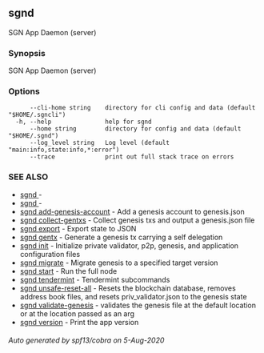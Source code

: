 ## sgnd

SGN App Daemon (server)

### Synopsis

SGN App Daemon (server)

### Options

```
      --cli-home string    directory for cli config and data (default "$HOME/.sgncli")
  -h, --help               help for sgnd
      --home string        directory for config and data (default "$HOME/.sgnd")
      --log_level string   Log level (default "main:info,state:info,*:error")
      --trace              print out full stack trace on errors
```

### SEE ALSO

* [sgnd ](sgnd_.md)	 - 
* [sgnd ](sgnd_.md)	 - 
* [sgnd add-genesis-account](sgnd_add-genesis-account.md)	 - Add a genesis account to genesis.json
* [sgnd collect-gentxs](sgnd_collect-gentxs.md)	 - Collect genesis txs and output a genesis.json file
* [sgnd export](sgnd_export.md)	 - Export state to JSON
* [sgnd gentx](sgnd_gentx.md)	 - Generate a genesis tx carrying a self delegation
* [sgnd init](sgnd_init.md)	 - Initialize private validator, p2p, genesis, and application configuration files
* [sgnd migrate](sgnd_migrate.md)	 - Migrate genesis to a specified target version
* [sgnd start](sgnd_start.md)	 - Run the full node
* [sgnd tendermint](sgnd_tendermint.md)	 - Tendermint subcommands
* [sgnd unsafe-reset-all](sgnd_unsafe-reset-all.md)	 - Resets the blockchain database, removes address book files, and resets priv_validator.json to the genesis state
* [sgnd validate-genesis](sgnd_validate-genesis.md)	 - validates the genesis file at the default location or at the location passed as an arg
* [sgnd version](sgnd_version.md)	 - Print the app version

###### Auto generated by spf13/cobra on 5-Aug-2020
